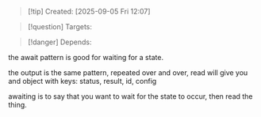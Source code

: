 
>[!tip] Created: [2025-09-05 Fri 12:07]

>[!question] Targets: 

>[!danger] Depends: 

the await pattern is good for waiting for a state.

the output is the same pattern, repeated over and over, read will give you and object with keys: status, result, id, config

awaiting is to say that you want to wait for the state to occur, then read the thing.